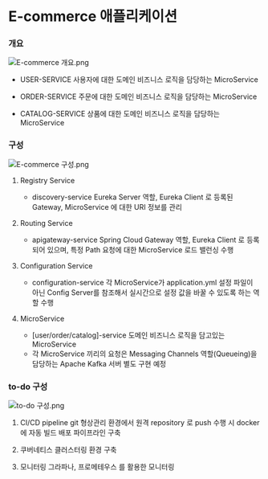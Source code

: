 # E-commerce 애플리케이션

### 개요

![E-commerce 개요.png](img/E-commerce%20개요.png)

- USER-SERVICE
  사용자에 대한 도메인 비즈니스 로직을 담당하는 MicroService

- ORDER-SERVICE
  주문에 대한 도메인 비즈니스 로직을 담당하는 MicroService

- CATALOG-SERVICE
  상품에 대한 도메인 비즈니스 로직을 담당하는 MicroService

### 구성

![E-commerce 구성.png](img/E-commerce%20구성.png)

1. Registry Service
    - discovery-service
      Eureka Server 역할, Eureka Client 로 등록된 Gateway, MicroService 에 대한 URI 정보를 관리

2. Routing Service
    - apigateway-service
      Spring Cloud Gateway 역할, Eureka Client 로 등록 되어 있으며, 특정 Path 요청에 대한 MicroService 로드 밸런싱 수행

3. Configuration Service
    - configuration-service
      각 MicroService가 application.yml 설정 파일이 아닌 Config Server를 참조해서 실시간으로 설정 값을 바꿀 수 있도록 하는 역할 수행

4. MicroService
    - \[user/order/catalog\]-service
      도메인 비즈니스 로직을 담고있는 MicroService
    - 각 MicroService 끼리의 요청은 Messaging Channels 역할(Queueing)을 담당하는 Apache Kafka 서버 별도 구현 예정

### to-do 구성

![to-do 구성.png](img/to-do%20구성.png)

1. CI/CD pipeline
   git 형상관리 환경에서 원격 repository 로 push 수행 시 docker 에 자동 빌드 배포 파이프라인 구축

2. 쿠버네티스
   클러스터링 환경 구축

3. 모니터링
   그라파나, 프로메테우스 를 활용한 모니터링